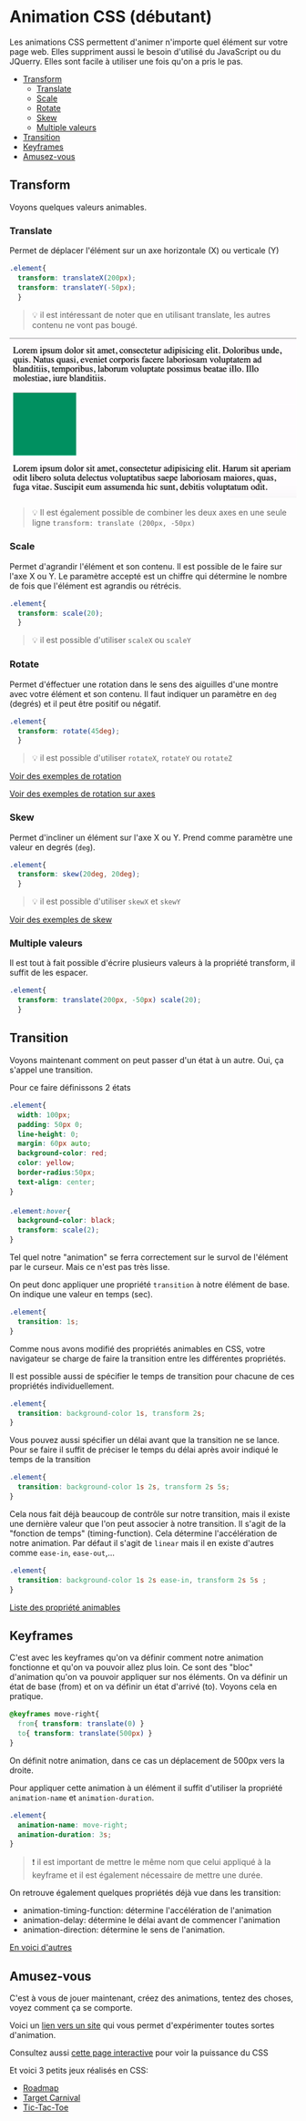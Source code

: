 <!-- omit in toc -->
# Animation CSS (débutant)

Les animations CSS permettent d'animer n'importe quel élément sur votre page web. Elles suppriment aussi le besoin d'utilisé du JavaScript ou du JQuerry. Elles sont facile à utiliser une fois qu'on a pris le pas.

- [Transform](#transform)
  - [Translate](#translate)
  - [Scale](#scale)
  - [Rotate](#rotate)
  - [Skew](#skew)
  - [Multiple valeurs](#multiple-valeurs)
- [Transition](#transition)
- [Keyframes](#keyframes)
- [Amusez-vous](#amusez-vous)

## Transform

Voyons quelques valeurs animables. 

### Translate

Permet de déplacer l'élément sur un axe horizontale (X) ou verticale (Y)

```css
.element{
  transform: translateX(200px);
  transform: translateY(-50px);
  }
```

> :bulb: il est intéressant de noter que en utilisant translate, les autres contenu ne vont pas bougé.

![translate](Images/translate.gif)

> :bulb: Il est également possible de combiner les deux axes en une seule ligne `transform: translate (200px, -50px)`

### Scale

Permet d'agrandir l'élément et son contenu. Il est possible de le faire sur l'axe X ou Y. Le paramètre accepté est un chiffre qui détermine le nombre de fois que l'élément est agrandis ou rétrécis.

```css
.element{
  transform: scale(20);
  }
```

> :bulb: il est possible d'utiliser `scaleX` ou `scaleY`

### Rotate

Permet d'éffectuer une rotation dans le sens des aiguilles d'une montre avec votre élément et son contenu. Il faut indiquer un paramètre en `deg` (degrés) et il peut être positif ou négatif.

```css
.element{
  transform: rotate(45deg);
  }
```

> :bulb: il est possible d'utiliser `rotateX`, `rotateY` ou `rotateZ`

[Voir des exemples de rotation](https://codepen.io/team/css-tricks/pen/d31be2118a19782d2c4fcfb048351ccf)

[Voir des exemples de rotation sur axes](https://codepen.io/team/css-tricks/pen/ebb6b5a5cec86aa04168f03e26c7501c)

### Skew

Permet d'incliner un élément sur l'axe X ou Y. Prend comme paramètre une valeur en degrés (`deg`).

```css
.element{
  transform: skew(20deg, 20deg);
  }
```

> :bulb: il est possible d'utiliser `skewX` et `skewY`

[Voir des exemples de skew](https://codepen.io/team/css-tricks/pen/povNBmQ)

### Multiple valeurs

Il est tout à fait possible d'écrire plusieurs valeurs à la propriété transform, il suffit de les espacer.

```css
.element{
  transform: translate(200px, -50px) scale(20);
  }
```

## Transition

Voyons maintenant comment on peut passer d'un état à un autre. Oui, ça s'appel une transition.

Pour ce faire définissons 2 états

```css
.element{
  width: 100px;
  padding: 50px 0;
  line-height: 0;
  margin: 60px auto;
  background-color: red;
  color: yellow;
  border-radius:50px;
  text-align: center;
}

.element:hover{
  background-color: black;
  transform: scale(2);
}
```

Tel quel notre "animation" se ferra correctement sur le survol de l'élément par le curseur. Mais ce n'est pas très lisse. 

On peut donc appliquer une propriété `transition` à notre élément de base. On indique une valeur en temps (sec).

```css
.element{
  transition: 1s;
}
```

Comme nous avons modifié des propriétés animables en CSS, votre navigateur se charge de faire la transition entre les différentes propriétés.

Il est possible aussi de spécifier le temps de transition pour chacune de ces propriétés individuellement.

```css
.element{
  transition: background-color 1s, transform 2s;
}
```

Vous pouvez aussi spécifier un délai avant que la transition ne se lance. Pour se faire il suffit de préciser le temps du délai après avoir indiqué le temps de la transition

```css
.element{
  transition: background-color 1s 2s, transform 2s 5s;
}
```

Cela nous fait déjà beaucoup de contrôle sur notre transition, mais il existe une dernière valeur que l'on peut associer à notre transition. Il s'agit de la "fonction de temps" (timing-function). Cela détermine l'accélération de notre animation. Par défaut il s'agit de `linear` mais il en existe d'autres comme `ease-in`, `ease-out`,...

```css
.element{
  transition: background-color 1s 2s ease-in, transform 2s 5s ;
}
```

[Liste des propriété animables](https://developer.mozilla.org/en-US/docs/Web/CSS/CSS_animated_properties)

## Keyframes

C'est avec les keyframes qu'on va définir comment notre animation fonctionne et qu'on va pouvoir allez plus loin. Ce sont des "bloc" d'animation qu'on va pouvoir appliquer sur nos éléments. On va définir un état de base (from) et on va définir un état d'arrivé (to). Voyons cela en pratique.

```css
@keyframes move-right{
  from{ transform: translate(0) }
  to{ transform: translate(500px) } 
}
```

On définit notre animation, dans ce cas un déplacement de 500px vers la droite.

Pour appliquer cette animation à un élément il suffit d'utiliser la propriété `animation-name` et `animation-duration`.

```css
.element{
  animation-name: move-right;
  animation-duration: 3s;
}
```

> :exclamation: il est important de mettre le même nom que celui appliqué à la keyframe et il est également nécessaire de mettre une durée.

On retrouve également quelques propriétés déjà vue dans les transition:

* animation-timing-function: détermine l'accélération de l'animation
* animation-delay: détermine le délai avant de commencer l'animation
* animation-direction: détermine le sens de l'animation.
  
[En voici d'autres](https://css-tricks.com/almanac/properties/a/animation/#sub-properties)

## Amusez-vous

C'est à vous de jouer maintenant, créez des animations, tentez des choses, voyez comment ça se comporte.

Voici un [lien vers un site](https://animista.net/) qui vous permet d'expérimenter toutes sortes d'animation.

Consultez aussi [cette page interactive](https://rupl.github.io/unfold/) pour voir la puissance du CSS

Et voici 3 petits jeux réalisés en CSS:

* [Roadmap](http://victordarras.fr/cssgame)
* [Target Carnival](https://codepen.io/una/pen/NxZaNr)
* [Tic-Tac-Toe](https://codepen.io/alvaromontoro/pen/BexWOw)